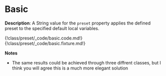 # Basic

__Description__: A String value for the `preset` property applies the defined preset to the specified default local variables.

{!class/preset/_code/basic.code.md!}
{!class/preset/_code/basic.fixture.md!}

__Notes__

+ The same results could be achieved through three diffrent classes, but I think you will agree this is a much more elegant solution

<div class="cf"></div>
<div class="end"></div>


